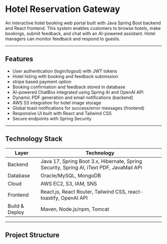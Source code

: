 # Hotel Reservation Gateway

An interactive hotel booking web portal built with Java Spring Boot backend and React frontend. This system enables customers to browse hotels, make bookings, submit feedback, and chat with an AI-powered assistant. Hotel managers can monitor feedback and respond to guests.

---

## Features

- User authentication (login/logout) with JWT tokens
- Hotel listing with booking and feedback submission
- stripe based payment option
- Booking confirmation and feedback stored in database
- AI-powered ChatBox integrated using Spring AI and OpenAI API
- Dynamic PDF generation and email notifications (backend)
- AWS S3 integration for hotel image storage
- Global toast notifications for success/error messages (frontend)
- Responsive UI built with React and Tailwind CSS
- Secure endpoints with Spring Security

---

## Technology Stack

| Layer            | Technology                 |
|------------------|----------------------------|
| Backend          | Java 17, Spring Boot 3.x, Hibernate, Spring Security, Spring AI, iText PDF, JavaMail API |
| Database         | Oracle/MySQL, MongoDB       |
| Cloud            | AWS EC2, S3, IAM, SNS       |
| Frontend         | React.js, React Router, Tailwind CSS, react-toastify, OpenAI API |
| Build & Deploy   | Maven, Node.js/npm, Tomcat  |

---

## Project Structure

